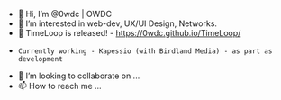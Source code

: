 - 👋 Hi, I’m @0wdc  | OWDC
- 👀 I’m interested in web-dev, UX/UI Design, Networks.
- 🌱 TimeLoop is released! - https://0wdc.github.io/TimeLoop/
-     Currently working - Kapessio (with Birdland Media) - as part as development
- 💞️ I’m looking to collaborate on ...
- 📫 How to reach me ...

<!---
0wdc/0wdc is a ✨ special ✨ repository because its `README.md` (this file) appears on your GitHub profile.
You can click the Preview link to take a look at your changes.
--->
